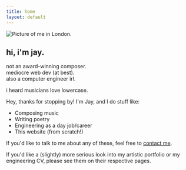 ```yaml
---
title: home
layout: default
---
```


<!-- # {{ page.title }} -->

<!-- Content is written in [Markdown](https://learnxinyminutes.com/docs/markdown/).
Plain text format allows you to focus on your **content**. -->

<!--
You can use HTML elements in Markdown, such as the comment element, and they won't
be affected by a markdown parser. However, if you create an HTML element in your
markdown file, you cannot use markdown syntax within that element's contents.
-->

<section style="scroll-snap-align: start;">
  <div class="grid-container">
    <div class="grid-container-profile">
      <img src="{{ site.url }}/assets/img/profile.jpg" alt="Picture of me in London." class="profile-pic" />
    </div> <!--grid-container-profile-->
    <div class="grid-container-text">
      <h2>hi, i'm jay.</h2>
      <p>
      not an award-winning composer.<br />
      mediocre web dev (at best).<br />
      also a computer engineer irl.
      </P>
      <p>
      i heard musicians love lowercase.
      </p>
    </div> <!--grid-container-text-->
  </div>
</section>

<section>
  <div class="grid-container-text">
    <p>
    Hey, thanks for stopping by! I'm Jay, and I do stuff like:
      <ul>
        <li>Composing music</li>
        <li>Writing poetry</li>
        <li>Engineering as a day job/career</li>
        <li>This website (from scratch!)</li>
      </ul>
    </p>
  </div>
</section>

<section>
  <div class="grid-container-text">
    <p>
    If you'd like to talk to me about any of these, feel free to <a href="{{ site.url }}/contacts">contact me</a>.
    </p>
  </div>
</section>

<section>
  <div class="grid-container-text">
    <p>
    If you'd like a (slightly) more serious look into my artistic portfolio or my engineering CV, please see them on their respective pages.
    </p>
  </div>
</section>

<!--
Himenaeos sollicitudin nunc tempus eu dui nullam lorem rutrum! Torquent justo habitasse fames pretium eget maximus laoreet laoreet. Vitae odio gravida orci condimentum non augue odio tellus. Urna pellentesque adipiscing erat feugiat torquent nullam. Nunc congue leo adipiscing a gravida ac. Arcu potenti varius torquent congue luctus.

Ullamcorper vehicula auctor orci commodo cras vehicula. Mollis ac habitasse netus primis commodo tempus. Quam commodo magnis potenti amet viverra orci fermentum. Tellus eu facilisi commodo aliquet vitae enim proin quis. Eu viverra sollicitudin urna orci nulla; posuere platea accumsan. Donec tincidunt lobortis ultricies, quam maecenas rutrum curae.

Parturient suscipit pulvinar erat sociosqu purus. Dapibus netus ullamcorper donec venenatis faucibus faucibus proin risus. Parturient pellentesque platea tristique tortor eros sed etiam. Donec sed dui est fames platea. Curabitur libero dapibus commodo natoque lacinia erat morbi aliquet. Eros nec ut pharetra morbi justo enim nostra.

Lobortis semper bibendum ridiculus sociosqu donec arcu finibus. Sed tortor litora ante lectus egestas senectus vulputate. Blandit per ultrices, consequat etiam aenean ornare pretium sociosqu vestibulum. Vivamus nec nibh erat etiam quis luctus sem aenean suspendisse. Alacinia ultrices ridiculus erat finibus eleifend dapibus ultricies. Eu aliquam aliquam interdum suspendisse bibendum malesuada nullam a.

Fermentum imperdiet suspendisse curae, integer sodales malesuada. Enim velit neque imperdiet magnis imperdiet tellus semper interdum. Rutrum malesuada vulputate nisi placerat, posuere finibus tempus! Leo ante primis congue litora tellus placerat dui conubia. Torquent consequat ultrices condimentum hac sociosqu velit. Enim commodo inceptos laoreet massa quisque quam bibendum tempus. Interdum nec tellus varius litora quisque tristique. Facilisis mattis dui ultricies id; taciti maecenas fames taciti. Dapibus facilisi non id blandit conubia.

Varius gravida pharetra viverra neque proin. Enim dapibus ullamcorper consectetur; etiam torquent magna curabitur nullam. Viverra viverra lacus nunc odio accumsan amet ex turpis. Cursus etiam maecenas vitae efficitur dolor? Laoreet potenti taciti fusce urna proin montes neque ridiculus viverra. Maximus nisl mollis enim curae tincidunt.

Cras ac integer nulla montes sapien elit vitae. Iaculis cras conubia amet consequat nisi cursus libero elementum. Erat netus porta auctor ullamcorper nascetur maecenas justo curabitur. Hendrerit volutpat sem efficitur id vulputate mattis ex adipiscing. Ullamcorper fames mattis ultrices maximus proin quisque elit adipiscing phasellus. Iaculis aenean nibh porta curae varius ipsum? Luctus adipiscing a eleifend risus pharetra condimentum elit. Sem vulputate semper tortor id lacus at porttitor ante in. Odio vitae vivamus nisi efficitur id; hendrerit natoque torquent. Purus purus per aliquam quisque ante. -->